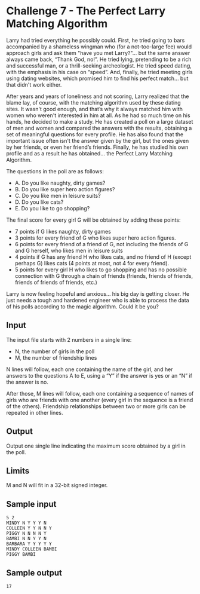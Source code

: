 # Challenge 7 - The Perfect Larry Matching Algorithm

Larry had tried everything he possibly could. First, he tried going to bars accompanied by a shameless wingman who (for a not-too-large fee) would approach girls and ask them "have you met Larry?"... but the same answer always came back, “Thank God, no!”. He tried lying, pretending to be a rich and successful man, or a thrill-seeking archeologist. He tried speed dating, with the emphasis in his case on “speed”. And, finally, he tried meeting girls using dating websites, which promised him to find his perfect match... but that didn't work either.

After years and years of loneliness and not scoring, Larry realized that the blame lay, of course, with the matching algorithm used by these dating sites. It wasn't good enough, and that’s why it always matched him with women who weren't interested in him at all. As he had so much time on his hands, he decided to make a study. He has created a poll on a large dataset of men and women and compared the answers with the results, obtaining a set of meaningful questions for every profile. He has also found that the important issue often isn't the answer given by the girl, but the ones given by her friends, or even her friend’s friends. Finally, he has studied his own profile and as a result he has obtained... the Perfect Larry Matching Algorithm.

The questions in the poll are as follows:

* A. Do you like naughty, dirty games?
* B. Do you like super hero action figures?
* C. Do you like men in leisure suits?
* D. Do you like cats?
* E. Do you like to go shopping?

The final score for every girl G will be obtained by adding these points:

* 7 points if G likes naughty, dirty games
* 3 points for every friend of G who likes super hero action figures.
* 6 points for every friend of a friend of G, not including the friends of G and G herself, who likes men in leisure suits
* 4 points if G has any friend H who likes cats, and no friend of H (except perhaps G) likes cats (4 points at most, not 4 for every friend).
* 5 points for every girl H who likes to go shopping and has no possible connection with G through a chain of friends (friends, friends of friends, friends of friends of friends, etc.)

Larry is now feeling hopeful and anxious... his big day is getting closer. He just needs a tough and hardened engineer who is able to process the data of his polls according to the magic algorithm. Could it be you?

## Input

The input file starts with 2 numbers in a single line:

 * N, the number of girls in the poll
 * M, the number of friendship lines

N lines will follow, each one containing the name of the girl, and her answers to the questions A to E, using a “Y” if the answer is yes or an “N” if the answer is no.

After those, M lines will follow, each one containing a sequence of names of girls who are friends with one another (every girl in the sequence is a friend of the others). Friendship relationships between two or more girls can be repeated in other lines.

## Output

Output one single line indicating the maximum score obtained by a girl in the poll.

## Limits

M and N will fit in a 32-bit signed integer.

## Sample input
```
5 2
MINDY N Y Y Y N
COLLEEN Y Y N N Y
PIGGY N N N N Y
BAMBI N N Y Y N
BARBARA Y Y Y Y Y
MINDY COLLEEN BAMBI
PIGGY BAMBI
```

## Sample output

```
17
```